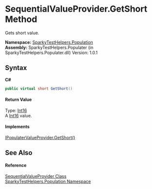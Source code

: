# SequentialValueProvider.GetShort Method 
 

Gets short value.

**Namespace:**&nbsp;<a href="N_SparkyTestHelpers_Population.md">SparkyTestHelpers.Population</a><br />**Assembly:**&nbsp;SparkyTestHelpers.Populater (in SparkyTestHelpers.Populater.dll) Version: 1.0.1

## Syntax

**C#**<br />
``` C#
public virtual short GetShort()
```


#### Return Value
Type: <a href="http://msdn2.microsoft.com/en-us/library/e07e6fds" target="_blank">Int16</a><br />A <a href="http://msdn2.microsoft.com/en-us/library/e07e6fds" target="_blank">Int16</a> value.

#### Implements
<a href="M_SparkyTestHelpers_Population_IPopulaterValueProvider_GetShort.md">IPopulaterValueProvider.GetShort()</a><br />

## See Also


#### Reference
<a href="T_SparkyTestHelpers_Population_SequentialValueProvider.md">SequentialValueProvider Class</a><br /><a href="N_SparkyTestHelpers_Population.md">SparkyTestHelpers.Population Namespace</a><br />